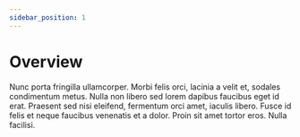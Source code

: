 ```yaml
---
sidebar_position: 1
---
```


# Overview

Nunc porta fringilla ullamcorper. Morbi felis orci, lacinia a velit et, sodales condimentum metus. Nulla non libero sed lorem dapibus faucibus eget id erat. Praesent sed nisi eleifend, fermentum orci amet, iaculis libero. Fusce id felis et neque faucibus venenatis et a dolor. Proin sit amet tortor eros. Nulla facilisi.
